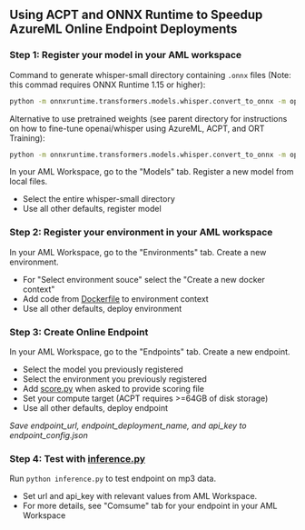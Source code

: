 ## Using ACPT and ONNX Runtime to Speedup AzureML Online Endpoint Deployments

### Step 1: Register your model in your AML workspace

Command to generate whisper-small directory containing `.onnx` files (Note: this commad requires ONNX Runtime 1.15 or higher):
```bash
python -m onnxruntime.transformers.models.whisper.convert_to_onnx -m openai/whisper-small --output whisper-small --use_external_data_format
```
Alternative to use pretrained weights (see parent directory for instructions on how to fine-tune openai/whisper using AzureML, ACPT, and ORT Training):
```bash
python -m onnxruntime.transformers.models.whisper.convert_to_onnx -m openai/whisper-small --output whisper-small --use_external_data_format --state_dict_path /path/to/pytorch_model.bin
```

In your AML Workspace, go to the "Models" tab. Register a new model from local files.
- Select the entire whisper-small directory
- Use all other defaults, register model

### Step 2: Register your environment in your AML workspace

In your AML Workspace, go to the "Environments" tab. Create a new environment.
- For "Select environment souce" select the "Create a new docker context"
- Add code from [Dockerfile](Dockerfile) to environment context
- Use all other defaults, deploy environment

### Step 3: Create Online Endpoint

In your AML Workspace, go to the "Endpoints" tab. Create a new endpoint.
- Select the model you previously registered
- Select the environment you previously registered
- Add [score.py](score.py) when asked to provide scoring file
- Set your compute target (ACPT requires >=64GB of disk storage)
- Use all other defaults, deploy endpoint

*Save endpoint_url, endpoint_deployment_name, and api_key to endpoint_config.json*

### Step 4: Test with [inference.py](inference.py)

Run `python inference.py` to test endpoint on mp3 data.
- Set url and api_key with relevant values from AML Workspace.
- For more details, see "Comsume" tab for your endpoint in your AML Workspace